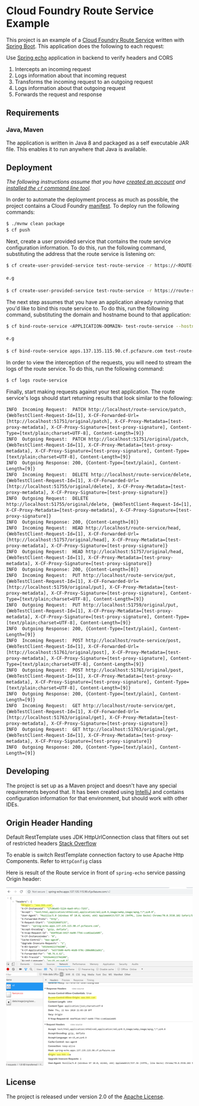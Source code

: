 # Cloud Foundry Route Service Example

This project is an example of a [Cloud Foundry Route Service][r] written with [Spring Boot][b].  This application does the following to each request:

Use [Spring echo][e] application in backend to verify headers and CORS

1. Intercepts an incoming request
2. Logs information about that incoming request
3. Transforms the incoming request to an outgoing request
4. Logs information about that outgoing request
5. Forwards the request and response

## Requirements
### Java, Maven
The application is written in Java 8 and packaged as a self executable JAR file. This enables it to run anywhere that Java is available.

## Deployment
_The following instructions assume that you have [created an account][c] and [installed the `cf` command line tool][i]._

In order to automate the deployment process as much as possible, the project contains a Cloud Foundry [manifest][y].  To deploy run the following commands:
```bash
$ ./mvnw clean package
$ cf push
```

Next, create a user provided service that contains the route service configuration information.  To do this, run the following command, substituting the address that the route service is listening on:
```bash
$ cf create-user-provided-service test-route-service -r https://<ROUTE-SERVICE-ADDRESS>

e.g

$ cf create-user-provided-service test-route-service -r https://route-service.apps.137.135.115.90.cf.pcfazure.com

```

The next step assumes that you have an application already running that you'd like to bind this route service to.  To do this, run the following command, substituting the domain and hostname bound to that application:
```bash
$ cf bind-route-service <APPLICATION-DOMAIN> test-route-service --hostname <APPLICATION-HOST>

e.g

$ cf bind-route-service apps.137.135.115.90.cf.pcfazure.com test-route-service --hostname spring-echo
```

In order to view the interception of the requests, you will need to stream the logs of the route service.  To do this, run the following command:
```bash
$ cf logs route-service
```

Finally, start making requests against your test application.  The route service's logs should start returning results that look similar to the following:
```text
INFO  Incoming Request:  PATCH http://localhost/route-service/patch, {WebTestClient-Request-Id=[1], X-CF-Forwarded-Url=[http://localhost:51751/original/patch], X-CF-Proxy-Metadata=[test-proxy-metadata], X-CF-Proxy-Signature=[test-proxy-signature], Content-Type=[text/plain;charset=UTF-8], Content-Length=[9]}
INFO  Outgoing Request:  PATCH http://localhost:51751/original/patch, {WebTestClient-Request-Id=[1], X-CF-Proxy-Metadata=[test-proxy-metadata], X-CF-Proxy-Signature=[test-proxy-signature], Content-Type=[text/plain;charset=UTF-8], Content-Length=[9]}
INFO  Outgoing Response: 200, {Content-Type=[text/plain], Content-Length=[9]}
INFO  Incoming Request:  DELETE http://localhost/route-service/delete, {WebTestClient-Request-Id=[1], X-CF-Forwarded-Url=[http://localhost:51755/original/delete], X-CF-Proxy-Metadata=[test-proxy-metadata], X-CF-Proxy-Signature=[test-proxy-signature]}
INFO  Outgoing Request:  DELETE http://localhost:51755/original/delete, {WebTestClient-Request-Id=[1], X-CF-Proxy-Metadata=[test-proxy-metadata], X-CF-Proxy-Signature=[test-proxy-signature]}
INFO  Outgoing Response: 200, {Content-Length=[0]}
INFO  Incoming Request:  HEAD http://localhost/route-service/head, {WebTestClient-Request-Id=[1], X-CF-Forwarded-Url=[http://localhost:51757/original/head], X-CF-Proxy-Metadata=[test-proxy-metadata], X-CF-Proxy-Signature=[test-proxy-signature]}
INFO  Outgoing Request:  HEAD http://localhost:51757/original/head, {WebTestClient-Request-Id=[1], X-CF-Proxy-Metadata=[test-proxy-metadata], X-CF-Proxy-Signature=[test-proxy-signature]}
INFO  Outgoing Response: 200, {Content-Length=[0]}
INFO  Incoming Request:  PUT http://localhost/route-service/put, {WebTestClient-Request-Id=[1], X-CF-Forwarded-Url=[http://localhost:51759/original/put], X-CF-Proxy-Metadata=[test-proxy-metadata], X-CF-Proxy-Signature=[test-proxy-signature], Content-Type=[text/plain;charset=UTF-8], Content-Length=[9]}
INFO  Outgoing Request:  PUT http://localhost:51759/original/put, {WebTestClient-Request-Id=[1], X-CF-Proxy-Metadata=[test-proxy-metadata], X-CF-Proxy-Signature=[test-proxy-signature], Content-Type=[text/plain;charset=UTF-8], Content-Length=[9]}
INFO  Outgoing Response: 200, {Content-Type=[text/plain], Content-Length=[9]}
INFO  Incoming Request:  POST http://localhost/route-service/post, {WebTestClient-Request-Id=[1], X-CF-Forwarded-Url=[http://localhost:51761/original/post], X-CF-Proxy-Metadata=[test-proxy-metadata], X-CF-Proxy-Signature=[test-proxy-signature], Content-Type=[text/plain;charset=UTF-8], Content-Length=[9]}
INFO  Outgoing Request:  POST http://localhost:51761/original/post, {WebTestClient-Request-Id=[1], X-CF-Proxy-Metadata=[test-proxy-metadata], X-CF-Proxy-Signature=[test-proxy-signature], Content-Type=[text/plain;charset=UTF-8], Content-Length=[9]}
INFO  Outgoing Response: 200, {Content-Type=[text/plain], Content-Length=[9]}
INFO  Incoming Request:  GET http://localhost/route-service/get, {WebTestClient-Request-Id=[1], X-CF-Forwarded-Url=[http://localhost:51763/original/get], X-CF-Proxy-Metadata=[test-proxy-metadata], X-CF-Proxy-Signature=[test-proxy-signature]}
INFO  Outgoing Request:  GET http://localhost:51763/original/get, {WebTestClient-Request-Id=[1], X-CF-Proxy-Metadata=[test-proxy-metadata], X-CF-Proxy-Signature=[test-proxy-signature]}
INFO  Outgoing Response: 200, {Content-Type=[text/plain], Content-Length=[9]}
```

## Developing
The project is set up as a Maven project and doesn't have any special requirements beyond that. It has been created using [IntelliJ][j] and contains configuration information for that environment, but should work with other IDEs.


## Origin Header Handing
Default RestTemplate uses JDK HttpUrlConnection class that filters out set of restricted headers [Stack Overflow][o]

To enable is switch RestTemplate connection factory to use Apache Http Components. Refer to `HttpConfig` class

Here is result of the Route service in front of `spring-echo` service passing Origin header:

![Http Traffic][image]



## License
The project is released under version 2.0 of the [Apache License][a].


[a]: http://www.apache.org/licenses/LICENSE-2.0
[b]: http://spring.io/projects/spring-boot/
[c]: https://console.run.pivotal.io/register
[i]: http://docs.run.pivotal.io/devguide/installcf/install-go-cli.html
[j]: http://www.jetbrains.com/idea/
[r]: http://docs.cloudfoundry.org/services/route-services.html
[y]: manifest.yml
[e]: https://github.com/lenisha/spring-echo-example
[o]: https://stackoverflow.com/questions/41699608/resttemplate-not-passing-origin-header
[bae]: https://www.baeldung.com/httpclient-ssl
[image]: https://github.com/lenisha/route-service-example/raw/master/http-transcripts.png "Http Traffic"
